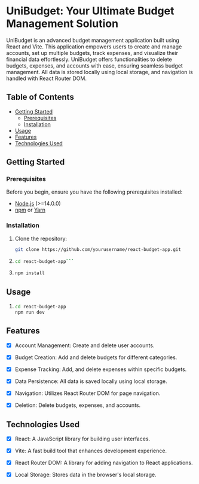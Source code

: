 # UniBudget: Your Ultimate Budget Management Solution

UniBudget is an advanced budget management application built using React and Vite. This application empowers users to create and manage accounts, set up multiple budgets, track expenses, and visualize their financial data effortlessly. UniBudget offers functionalities to delete budgets, expenses, and accounts with ease, ensuring seamless budget management. All data is stored locally using local storage, and navigation is handled with React Router DOM.

## Table of Contents

- [Getting Started](#getting-started)
  - [Prerequisites](#prerequisites)
  - [Installation](#installation)
- [Usage](#usage)
- [Features](#features)
- [Technologies Used](#technologies-used)

## Getting Started

### Prerequisites

Before you begin, ensure you have the following prerequisites installed:

- [Node.js](https://nodejs.org/) (>=14.0.0)
- [npm](https://www.npmjs.com/) or [Yarn](https://yarnpkg.com/)

### Installation

1. Clone the repository:

   ```bash
   git clone https://github.com/yourusername/react-budget-app.git
   ```

2. ```bash
   cd react-budget-app```	

3. ```bash
   npm install
   ```

## Usage

1. ```bash
   cd react-budget-app
   npm run dev
   ```
## Features

- [x] Account Management: Create and delete user accounts.
- [x] Budget Creation: Add and delete budgets for different categories.
- [x] Expense Tracking: Add,  and delete expenses within specific budgets.
- [x] Data Persistence: All data is saved locally using local storage.
- [x] Navigation: Utilizes React Router DOM for page navigation.
- [x] Deletion: Delete budgets, expenses, and accounts.


## Technologies Used

- [x] React: A JavaScript library for building user interfaces.
- [x] Vite: A fast build tool that enhances development experience.
- [x] React Router DOM: A library for adding navigation to React applications.
- [x] Local Storage: Stores data in the browser's local storage.






